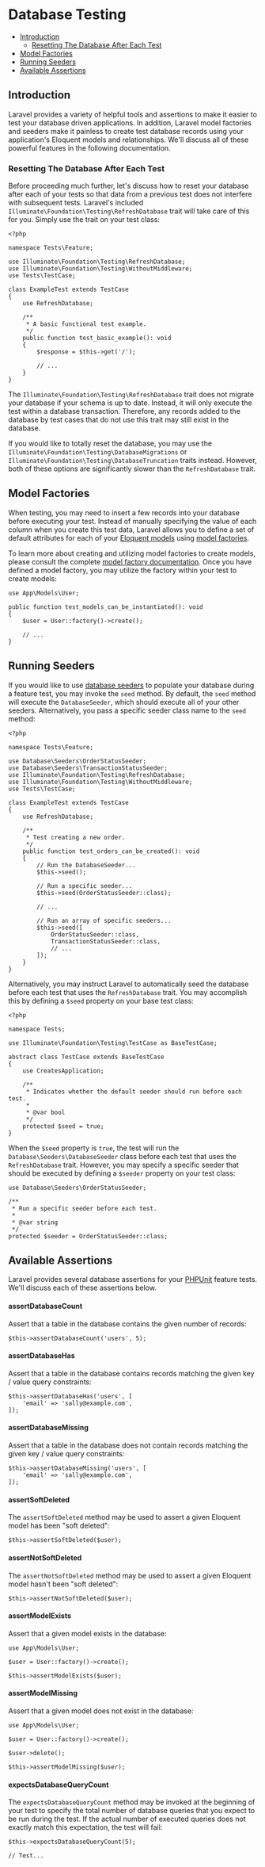 # Database Testing

- [Introduction](#introduction)
    - [Resetting The Database After Each Test](#resetting-the-database-after-each-test)
- [Model Factories](#model-factories)
- [Running Seeders](#running-seeders)
- [Available Assertions](#available-assertions)

<a name="introduction"></a>

## Introduction

Laravel provides a variety of helpful tools and assertions to make it easier to test your database driven applications.
In addition, Laravel model factories and seeders make it painless to create test database records using your
application's Eloquent models and relationships. We'll discuss all of these powerful features in the following
documentation.

<a name="resetting-the-database-after-each-test"></a>

### Resetting The Database After Each Test

Before proceeding much further, let's discuss how to reset your database after each of your tests so that data from a
previous test does not interfere with subsequent tests. Laravel's
included `Illuminate\Foundation\Testing\RefreshDatabase` trait will take care of this for you. Simply use the trait on
your test class:

    <?php

    namespace Tests\Feature;

    use Illuminate\Foundation\Testing\RefreshDatabase;
    use Illuminate\Foundation\Testing\WithoutMiddleware;
    use Tests\TestCase;

    class ExampleTest extends TestCase
    {
        use RefreshDatabase;

        /**
         * A basic functional test example.
         */
        public function test_basic_example(): void
        {
            $response = $this->get('/');

            // ...
        }
    }

The `Illuminate\Foundation\Testing\RefreshDatabase` trait does not migrate your database if your schema is up to date.
Instead, it will only execute the test within a database transaction. Therefore, any records added to the database by
test cases that do not use this trait may still exist in the database.

If you would like to totally reset the database, you may use the `Illuminate\Foundation\Testing\DatabaseMigrations`
or `Illuminate\Foundation\Testing\DatabaseTruncation` traits instead. However, both of these options are significantly
slower than the `RefreshDatabase` trait.

<a name="model-factories"></a>

## Model Factories

When testing, you may need to insert a few records into your database before executing your test. Instead of manually
specifying the value of each column when you create this test data, Laravel allows you to define a set of default
attributes for each of your [Eloquent models](/docs/{{version}}/eloquent)
using [model factories](/docs/{{version}}/eloquent-factories).

To learn more about creating and utilizing model factories to create models, please consult the
complete [model factory documentation](/docs/{{version}}/eloquent-factories). Once you have defined a model factory, you
may utilize the factory within your test to create models:

    use App\Models\User;

    public function test_models_can_be_instantiated(): void
    {
        $user = User::factory()->create();

        // ...
    }

<a name="running-seeders"></a>

## Running Seeders

If you would like to use [database seeders](/docs/{{version}}/seeding) to populate your database during a feature test,
you may invoke the `seed` method. By default, the `seed` method will execute the `DatabaseSeeder`, which should execute
all of your other seeders. Alternatively, you pass a specific seeder class name to the `seed` method:

    <?php

    namespace Tests\Feature;

    use Database\Seeders\OrderStatusSeeder;
    use Database\Seeders\TransactionStatusSeeder;
    use Illuminate\Foundation\Testing\RefreshDatabase;
    use Illuminate\Foundation\Testing\WithoutMiddleware;
    use Tests\TestCase;

    class ExampleTest extends TestCase
    {
        use RefreshDatabase;

        /**
         * Test creating a new order.
         */
        public function test_orders_can_be_created(): void
        {
            // Run the DatabaseSeeder...
            $this->seed();

            // Run a specific seeder...
            $this->seed(OrderStatusSeeder::class);

            // ...

            // Run an array of specific seeders...
            $this->seed([
                OrderStatusSeeder::class,
                TransactionStatusSeeder::class,
                // ...
            ]);
        }
    }

Alternatively, you may instruct Laravel to automatically seed the database before each test that uses
the `RefreshDatabase` trait. You may accomplish this by defining a `$seed` property on your base test class:

    <?php

    namespace Tests;

    use Illuminate\Foundation\Testing\TestCase as BaseTestCase;

    abstract class TestCase extends BaseTestCase
    {
        use CreatesApplication;

        /**
         * Indicates whether the default seeder should run before each test.
         *
         * @var bool
         */
        protected $seed = true;
    }

When the `$seed` property is `true`, the test will run the `Database\Seeders\DatabaseSeeder` class before each test that
uses the `RefreshDatabase` trait. However, you may specify a specific seeder that should be executed by defining
a `$seeder` property on your test class:

    use Database\Seeders\OrderStatusSeeder;

    /**
     * Run a specific seeder before each test.
     *
     * @var string
     */
    protected $seeder = OrderStatusSeeder::class;

<a name="available-assertions"></a>

## Available Assertions

Laravel provides several database assertions for your [PHPUnit](https://phpunit.de/) feature tests. We'll discuss each
of these assertions below.

<a name="assert-database-count"></a>

#### assertDatabaseCount

Assert that a table in the database contains the given number of records:

    $this->assertDatabaseCount('users', 5);

<a name="assert-database-has"></a>

#### assertDatabaseHas

Assert that a table in the database contains records matching the given key / value query constraints:

    $this->assertDatabaseHas('users', [
        'email' => 'sally@example.com',
    ]);

<a name="assert-database-missing"></a>

#### assertDatabaseMissing

Assert that a table in the database does not contain records matching the given key / value query constraints:

    $this->assertDatabaseMissing('users', [
        'email' => 'sally@example.com',
    ]);

<a name="assert-deleted"></a>

#### assertSoftDeleted

The `assertSoftDeleted` method may be used to assert a given Eloquent model has been "soft deleted":

    $this->assertSoftDeleted($user);

<a name="assert-not-deleted"></a>

#### assertNotSoftDeleted

The `assertNotSoftDeleted` method may be used to assert a given Eloquent model hasn't been "soft deleted":

    $this->assertNotSoftDeleted($user);

<a name="assert-model-exists"></a>

#### assertModelExists

Assert that a given model exists in the database:

    use App\Models\User;

    $user = User::factory()->create();

    $this->assertModelExists($user);

<a name="assert-model-missing"></a>

#### assertModelMissing

Assert that a given model does not exist in the database:

    use App\Models\User;

    $user = User::factory()->create();

    $user->delete();

    $this->assertModelMissing($user);

<a name="expects-database-query-count"></a>

#### expectsDatabaseQueryCount

The `expectsDatabaseQueryCount` method may be invoked at the beginning of your test to specify the total number of
database queries that you expect to be run during the test. If the actual number of executed queries does not exactly
match this expectation, the test will fail:

    $this->expectsDatabaseQueryCount(5);

    // Test...
